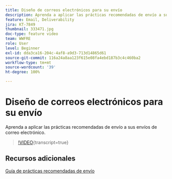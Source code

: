 ```yaml
---
title: Diseño de correos electrónicos para su envío
description: Aprenda a aplicar las prácticas recomendadas de envío a sus envíos de correo electrónico.
feature: Email, Deliverability
jira: KT-7849
thumbnail: 333471.jpg
doc-type: feature video
team: WWFRE
role: User
level: Beginner
exl-id: dda3ca16-204c-4af8-a9d3-713d14865d61
source-git-commit: 116a24a8aa123f615e08fa4ebd187b3c4c460ba2
workflow-type: tm+mt
source-wordcount: '39'
ht-degree: 100%

---
```


# Diseño de correos electrónicos para su envío

Aprenda a aplicar las prácticas recomendadas de envío a sus envíos de correo electrónico.

>[!VIDEO](https://video.tv.adobe.com/v/333471?quality=12&learn=on){transcript=true}

## Recursos adicionales

[Guía de prácticas recomendadas de envío](https://experienceleague.adobe.com/docs/deliverability-learn/deliverability-best-practice-guide/introduction.html?lang=es)
